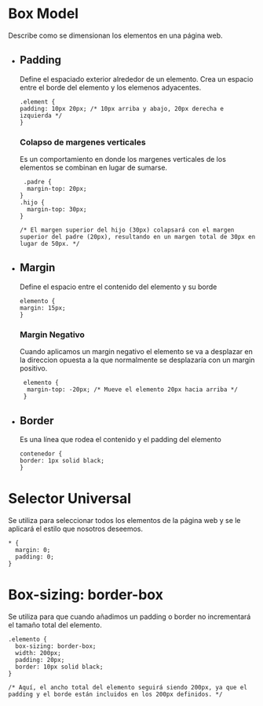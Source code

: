 # Box Model

Describe como se dimensionan los elementos en una página web.

- ## Padding

  Define el espaciado exterior alrededor de un elemento. Crea un espacio entre el borde del elemento y los elemenos adyacentes.

  ```
  .element {
  padding: 10px 20px; /* 10px arriba y abajo, 20px derecha e izquierda */
  }
  ```

  ### Colapso de margenes verticales

  Es un comportamiento en donde los margenes verticales de los elementos se combinan en lugar de sumarse.

  ```
   .padre {
    margin-top: 20px;
  }
  .hijo {
    margin-top: 30px;
  }

  /* El margen superior del hijo (30px) colapsará con el margen superior del padre (20px), resultando en un margen total de 30px en lugar de 50px. */
  ```

- ## Margin

  Define el espacio entre el contenido del elemento y su borde

  ```
  elemento {
  margin: 15px;
  }
  ```

  ### Margin Negativo

  Cuando aplicamos un margin negativo el elemento se va a desplazar en la direccion opuesta a la que normalmente se desplazaría con un margin positivo.

  ```
   elemento {
    margin-top: -20px; /* Mueve el elemento 20px hacia arriba */
   }
  ```

- ## Border

  Es una línea que rodea el contenido y el padding del elemento

  ```
  contenedor {
  border: 1px solid black;
  }
  ```

# Selector Universal

Se utiliza para seleccionar todos los elementos de la página web y se le aplicará el estilo que nosotros deseemos.

```
* {
  margin: 0;
  padding: 0;
}
```

# Box-sizing: border-box

Se utiliza para que cuando añadimos un padding o border no incrementará el tamaño total del elemento.

```
.elemento {
  box-sizing: border-box;
  width: 200px;
  padding: 20px;
  border: 10px solid black;
}

/* Aquí, el ancho total del elemento seguirá siendo 200px, ya que el padding y el borde están incluidos en los 200px definidos. */
```
